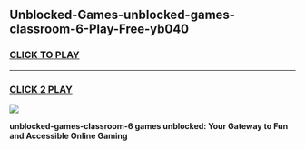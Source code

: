 
## Unblocked-Games-unblocked-games-classroom-6-Play-Free-yb040
<h3>
<a href="https://premium76.site?title=unblocked-games-classroom-6&ref=22A">CLICK TO PLAY</a></h3>
<hr>

<h3>
<a href="https://premium76.site?title=unblocked-games-classroom-6&ref=22A">CLICK 2 PLAY</a>
  
</h3>

<a href="https://premium76.site?title=unblocked-games-classroom-6&ref=22A"><img src="https://clearcache.store/games.png"></a>


**unblocked-games-classroom-6 games unblocked: Your Gateway to Fun and Accessible Online Gaming**
